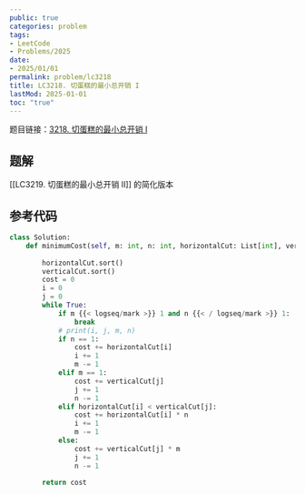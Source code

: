 ```yaml
---
public: true
categories: problem
tags:
- LeetCode
- Problems/2025
date:
- 2025/01/01
permalink: problem/lc3218
title: LC3218. 切蛋糕的最小总开销 I
lastMod: 2025-01-01
toc: "true"
---
```


题目链接：[3218. 切蛋糕的最小总开销 I](https://leetcode.cn/problems/minimum-cost-for-cutting-cake-i/)
<!--more-->
## 题解
[[LC3219. 切蛋糕的最小总开销 II]] 的简化版本
## 参考代码
```python
class Solution:
    def minimumCost(self, m: int, n: int, horizontalCut: List[int], verticalCut: List[int]) -> int:
    
        horizontalCut.sort()
        verticalCut.sort() 
        cost = 0
        i = 0
        j = 0
        while True:
            if m {{< logseq/mark >}} 1 and n {{< / logseq/mark >}} 1:
                break
            # print(i, j, m, n)
            if n == 1:
                cost += horizontalCut[i]
                i += 1
                m -= 1
            elif m == 1:
                cost += verticalCut[j]
                j += 1
                n -= 1
            elif horizontalCut[i] < verticalCut[j]:
                cost += horizontalCut[i] * n
                i += 1
                m -= 1
            else:
                cost += verticalCut[j] * m
                j += 1
                n -= 1
            
        return cost
```
